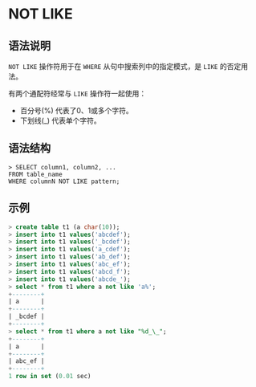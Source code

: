 # **NOT LIKE**

## **语法说明**

`NOT LIKE` 操作符用于在 `WHERE` 从句中搜索列中的指定模式，是 `LIKE` 的否定用法。

有两个通配符经常与 `LIKE` 操作符一起使用：

* 百分号(%) 代表了0、1或多个字符。
* 下划线(_) 代表单个字符。

## **语法结构**

```
> SELECT column1, column2, ...
FROM table_name
WHERE columnN NOT LIKE pattern;
```

## **示例**

```sql
> create table t1 (a char(10));
> insert into t1 values('abcdef');
> insert into t1 values('_bcdef');
> insert into t1 values('a_cdef');
> insert into t1 values('ab_def');
> insert into t1 values('abc_ef');
> insert into t1 values('abcd_f');
> insert into t1 values('abcde_');
> select * from t1 where a not like 'a%';
+--------+
| a      |
+--------+
| _bcdef |
+--------+
> select * from t1 where a not like "%d_\_";
+--------+
| a      |
+--------+
| abc_ef |
+--------+
1 row in set (0.01 sec)
```
